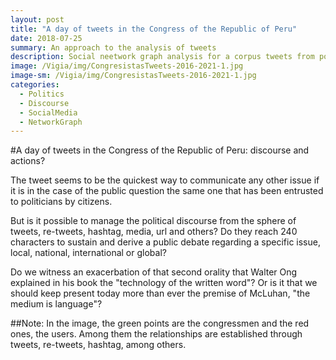 ```yaml
---
layout: post
title: "A day of tweets in the Congress of the Republic of Peru"
date: 2018-07-25
summary: An approach to the analysis of tweets
description: Social neetwork graph analysis for a corpus tweets from politics.
image: /Vigia/img/CongresistasTweets-2016-2021-1.jpg
image-sm: /Vigia/img/CongresistasTweets-2016-2021-1.jpg
categories:
  - Politics  
  - Discourse
  - SocialMedia
  - NetworkGraph
---
```

#A day of tweets in the Congress of the Republic of Peru: discourse and actions? 

The tweet seems to be the quickest way to communicate any other issue if it is in the case of the public question the same one that has been entrusted to politicians by citizens.

But is it possible to manage the political discourse from the sphere of tweets, re-tweets, hashtag, media, url and others? Do they reach 240 characters to sustain and derive a public debate regarding a specific issue, local, national, international or global?

Do we witness an exacerbation of that second orality that Walter Ong explained in his book the "technology of the written word"? Or is it that we should keep present today more than ever the premise of McLuhan, "the medium is language"?

##Note: In the image, the green points are the congressmen and the red ones, the users. Among them the relationships are established through tweets, re-tweets, hashtag, among others.
